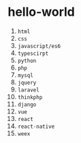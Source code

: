 # hello-world

1. `html`
2. `css`
3. `javascript/es6`
4. `typescirpt`
5. `python`
6. `php`
7. `mysql`
8. `jquery`
9. `laravel`
10. `thinkphp`
11. `django`
12. `vue`
13. `react`
14. `react-native`
15. `weex`
